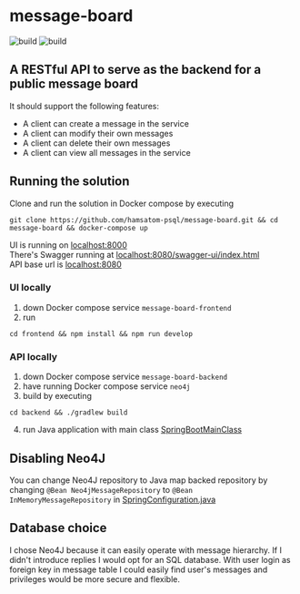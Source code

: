 # message-board

![build](https://github.com/multipristr/message-board/actions/workflows/gradle.yml/badge.svg)
![build](https://github.com/multipristr/message-board/actions/workflows/gatsby.yml/badge.svg)

## A RESTful API to serve as the backend for a public message board
It should support the following features: 
- A client can create a message in the service
- A client can modify their own messages
- A client can delete their own messages
- A client can view all messages in the service 

## Running the solution
Clone and run the solution in Docker compose by executing
```shell
git clone https://github.com/hamsatom-psql/message-board.git && cd message-board && docker-compose up
```
UI is running on [localhost:8000](http://localhost:8000)  
There's Swagger running at [localhost:8080/swagger-ui/index.html](http://localhost:8080/swagger-ui/index.html)  
API  base url is [localhost:8080](http://localhost:8080)

### UI locally 
1. down Docker compose service `message-board-frontend`
2. run
```shell
cd frontend && npm install && npm run develop
```

### API locally
1. down Docker compose service `message-board-backend`
2. have running Docker compose service `neo4j`
3. build by executing
```shell
cd backend && ./gradlew build
```
4. run Java application with main class [SpringBootMainClass](backend/src/main/java/org/SpringBootMainClass.java)

## Disabling Neo4J
You can change Neo4J repository to Java map backed repository by changing `@Bean Neo4jMessageRepository` to `@Bean InMemoryMessageRepository` in [SpringConfiguration.java](backend/src/main/java/org/config/SpringConfiguration.java)

## Database choice
I chose Neo4J because it can easily operate with message hierarchy.
If I didn't introduce replies I would opt for an SQL database.
With user login as foreign key in message table I could easily find user's messages and privileges would be more secure and flexible. 
